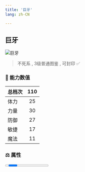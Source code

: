 ```yaml
---
title: '巨牙'
lang: zh-CN

---
```



## 巨牙

![巨牙](https://user-images.githubusercontent.com/78347270/115939453-16a98900-a4d9-11eb-925c-44a27c201a12.gif) 

> 不死系 , 3级普通图鉴<Card /> , 可封印 ✅ 


### 💪 能力数值

| 总档次       | 110           |
| :----------- |:-------------:|
| 体力      | 25   <Stars :number="2.5" />  |
| 力量      | 30   <Stars :number="3" />  |
| 防御      | 27  <Stars :number="2.5" />  | 
| 敏捷      | 17  <Stars :number="1.5" />  | 
| 魔法      | 11   <Stars :number="1" />   | 


### ⚖️ 属性


<Progress earth :number="0" />

<Progress water :number="1" />

<Progress fire :number="9" />

<Progress wind :number="0" />

### ✨ 技能栏 <Strong>8个</Strong>

- 攻击
- 防御
- 混乱攻击 Lv1

### 👶 1级出现点

- 无



